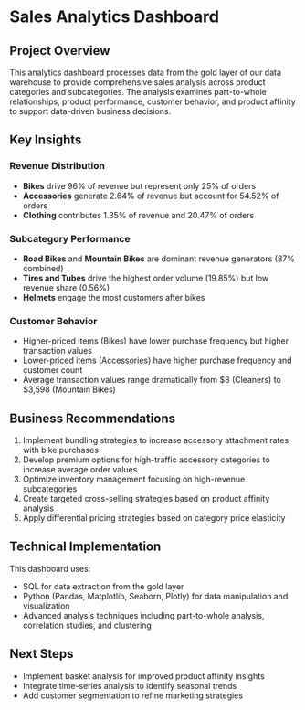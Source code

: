 # Sales Analytics Dashboard

## Project Overview
This analytics dashboard processes data from the gold layer of our data warehouse to provide comprehensive sales analysis across product categories and subcategories. The analysis examines part-to-whole relationships, product performance, customer behavior, and product affinity to support data-driven business decisions.

## Key Insights

### Revenue Distribution
- **Bikes** drive 96% of revenue but represent only 25% of orders
- **Accessories** generate 2.64% of revenue but account for 54.52% of orders
- **Clothing** contributes 1.35% of revenue and 20.47% of orders

### Subcategory Performance
- **Road Bikes** and **Mountain Bikes** are dominant revenue generators (87% combined)
- **Tires and Tubes** drive the highest order volume (19.85%) but low revenue share (0.56%)
- **Helmets** engage the most customers after bikes

### Customer Behavior
- Higher-priced items (Bikes) have lower purchase frequency but higher transaction values
- Lower-priced items (Accessories) have higher purchase frequency and customer count
- Average transaction values range dramatically from $8 (Cleaners) to $3,598 (Mountain Bikes)

## Business Recommendations
1. Implement bundling strategies to increase accessory attachment rates with bike purchases
2. Develop premium options for high-traffic accessory categories to increase average order values
3. Optimize inventory management focusing on high-revenue subcategories
4. Create targeted cross-selling strategies based on product affinity analysis
5. Apply differential pricing strategies based on category price elasticity

## Technical Implementation
This dashboard uses:
- SQL for data extraction from the gold layer
- Python (Pandas, Matplotlib, Seaborn, Plotly) for data manipulation and visualization
- Advanced analysis techniques including part-to-whole analysis, correlation studies, and clustering

## Next Steps
- Implement basket analysis for improved product affinity insights
- Integrate time-series analysis to identify seasonal trends
- Add customer segmentation to refine marketing strategies